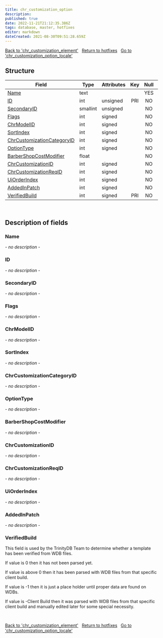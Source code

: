 ```yaml
---
title: chr_customization_option
description: 
published: true
date: 2022-11-21T21:12:35.386Z
tags: database, master, hotfixes
editor: markdown
dateCreated: 2021-08-30T09:51:28.659Z
---
```


<a href="https://trinitycore.info/en/database/master/hotfixes/chr_customization_element" class="mt-5 v-btn v-btn--depressed v-btn--flat v-btn--outlined theme--light v-size--default darkblue--text text--lighten-3"><span class="v-btn__content"><i aria-hidden="true" class="v-icon notranslate v-icon--left mdi mdi-arrow-left theme--light"></i><span>Back to 'chr_customization_element'</span></span></a>&nbsp;&nbsp;&nbsp;<a href="https://trinitycore.info/en/database/master/hotfixes/home" class="mt-5 v-btn v-btn--depressed v-btn--flat v-btn--outlined theme--light v-size--default darkblue--text text--lighten-3"><span class="v-btn__content"><i aria-hidden="true" class="v-icon notranslate v-icon--left mdi mdi-home-outline theme--light"></i><span>Return to hotfixes</span></span></a>&nbsp;&nbsp;&nbsp;<a href="https://trinitycore.info/en/database/master/hotfixes/chr_customization_option_locale" class="mt-5 v-btn v-btn--depressed v-btn--flat v-btn--outlined theme--light v-size--default darkblue--text text--lighten-3"><span class="v-btn__content"><span>Go to 'chr_customization_option_locale'</span><i aria-hidden="true" class="v-icon notranslate v-icon--right mdi mdi-arrow-right theme--light"></i></span></a>

## Structure

| Field | Type | Attributes | Key | Null | Default | Extra | Comment |
| --- | --- | --- | :---: | :---: | --- | --- | --- |
| [Name](#name) | text |  |  | YES | NULL |  |  |
| [ID](#id) | int | unsigned | PRI | NO | 0 |  |  |
| [SecondaryID](#secondaryid) | smallint | unsigned |  | NO | 0 |  |  |
| [Flags](#flags) | int | signed |  | NO | 0 |  |  |
| [ChrModelID](#chrmodelid) | int | signed |  | NO | 0 |  |  |
| [SortIndex](#sortindex) | int | signed |  | NO | 0 |  |  |
| [ChrCustomizationCategoryID](#chrcustomizationcategoryid) | int | signed |  | NO | 0 |  |  |
| [OptionType](#optiontype) | int | signed |  | NO | 0 |  |  |
| [BarberShopCostModifier](#barbershopcostmodifier) | float |  |  | NO | 0 |  |  |
| [ChrCustomizationID](#chrcustomizationid) | int | signed |  | NO | 0 |  |  |
| [ChrCustomizationReqID](#chrcustomizationreqid) | int | signed |  | NO | 0 |  |  |
| [UiOrderIndex](#uiorderindex) | int | signed |  | NO | 0 |  |  |
| [AddedInPatch](#addedinpatch) | int | signed |  | NO | 0 |  |  |
| [VerifiedBuild](#verifiedbuild) | int | signed | PRI | NO | 0 |  |  |
&nbsp;
## Description of fields

### Name
*- no description -*
&nbsp;

### ID
*- no description -*
&nbsp;

### SecondaryID
*- no description -*
&nbsp;

### Flags
*- no description -*
&nbsp;

### ChrModelID
*- no description -*
&nbsp;

### SortIndex
*- no description -*
&nbsp;

### ChrCustomizationCategoryID
*- no description -*
&nbsp;

### OptionType
*- no description -*
&nbsp;

### BarberShopCostModifier
*- no description -*
&nbsp;

### ChrCustomizationID
*- no description -*
&nbsp;

### ChrCustomizationReqID
*- no description -*
&nbsp;

### UiOrderIndex
*- no description -*
&nbsp;

### AddedInPatch
*- no description -*
&nbsp;

### VerifiedBuild
This field is used by the TrinityDB Team to determine whether a template has been verified from WDB files.

If value is 0 then it has not been parsed yet.

If value is above 0 then it has been parsed with WDB files from that specific client build.

If value is -1 then it is just a place holder until proper data are found on WDBs.

If value is -Client Build then it was parsed with WDB files from that specific client build and manually edited later for some special necessity.

&nbsp;

<a href="https://trinitycore.info/en/database/master/hotfixes/chr_customization_element" class="mt-5 v-btn v-btn--depressed v-btn--flat v-btn--outlined theme--light v-size--default darkblue--text text--lighten-3"><span class="v-btn__content"><i aria-hidden="true" class="v-icon notranslate v-icon--left mdi mdi-arrow-left theme--light"></i><span>Back to 'chr_customization_element'</span></span></a>&nbsp;&nbsp;&nbsp;<a href="https://trinitycore.info/en/database/master/hotfixes/home" class="mt-5 v-btn v-btn--depressed v-btn--flat v-btn--outlined theme--light v-size--default darkblue--text text--lighten-3"><span class="v-btn__content"><i aria-hidden="true" class="v-icon notranslate v-icon--left mdi mdi-home-outline theme--light"></i><span>Return to hotfixes</span></span></a>&nbsp;&nbsp;&nbsp;<a href="https://trinitycore.info/en/database/master/hotfixes/chr_customization_option_locale" class="mt-5 v-btn v-btn--depressed v-btn--flat v-btn--outlined theme--light v-size--default darkblue--text text--lighten-3"><span class="v-btn__content"><span>Go to 'chr_customization_option_locale'</span><i aria-hidden="true" class="v-icon notranslate v-icon--right mdi mdi-arrow-right theme--light"></i></span></a>

